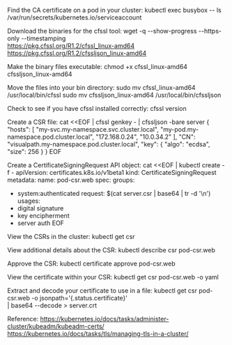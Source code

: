 Find the CA certificate on a pod in your cluster:
kubectl exec busybox -- ls /var/run/secrets/kubernetes.io/serviceaccount

Download the binaries for the cfssl tool:
wget -q --show-progress --https-only --timestamping \
  https://pkg.cfssl.org/R1.2/cfssl_linux-amd64 \
  https://pkg.cfssl.org/R1.2/cfssljson_linux-amd64

Make the binary files executable:
chmod +x cfssl_linux-amd64 cfssljson_linux-amd64

Move the files into your bin directory:
sudo mv cfssl_linux-amd64 /usr/local/bin/cfssl
sudo mv cfssljson_linux-amd64 /usr/local/bin/cfssljson

Check to see if you have cfssl installed correctly:
cfssl version

Create a CSR file:
cat <<EOF | cfssl genkey - | cfssljson -bare server
{
  "hosts": [
    "my-svc.my-namespace.svc.cluster.local",
    "my-pod.my-namespace.pod.cluster.local",
    "172.168.0.24",
    "10.0.34.2"
  ],
  "CN": "visualpath.my-namespace.pod.cluster.local",
  "key": {
    "algo": "ecdsa",
    "size": 256
  }
}
EOF

Create a CertificateSigningRequest API object:
cat <<EOF | kubectl create -f -
apiVersion: certificates.k8s.io/v1beta1
kind: CertificateSigningRequest
metadata:
  name: pod-csr.web
spec:
  groups:
  - system:authenticated
  request: $(cat server.csr | base64 | tr -d '\n')
  usages:
  - digital signature
  - key encipherment
  - server auth
EOF

View the CSRs in the cluster:
kubectl get csr

View additional details about the CSR:
kubectl describe csr pod-csr.web

Approve the CSR:
kubectl certificate approve pod-csr.web

View the certificate within your CSR:
kubectl get csr pod-csr.web -o yaml

Extract and decode your certificate to use in a file:
kubectl get csr pod-csr.web -o jsonpath='{.status.certificate}' \
    | base64 --decode > server.crt


Reference: https://kubernetes.io/docs/tasks/administer-cluster/kubeadm/kubeadm-certs/
https://kubernetes.io/docs/tasks/tls/managing-tls-in-a-cluster/